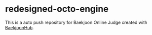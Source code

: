 # redesigned-octo-engine
This is a auto push repository for Baekjoon Online Judge created with [BaekjoonHub](https://github.com/BaekjoonHub/BaekjoonHub).

